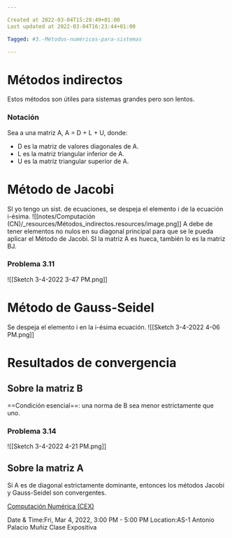 ```yaml
---

Created at 2022-03-04T15:28:49+01:00
Last updated at 2022-03-04T16:23:44+01:00

Tagged: #3.-Métodos-numéricos-para-sistemas

---
```


# Métodos indirectos
Estos métodos son útiles para sistemas grandes pero son lentos.



### Notación

Sea a una matriz A, A = D + L + U, donde:

* D es la matriz de valores diagonales de A.
* L es la matriz triangular inferior de A.
* U es la matriz triangular superior de A.




# Método de Jacobi

SI yo tengo un sist. de ecuaciones, se despeja el elemento i de la ecuación i-ésima.
![[notes/Computación (CN)/_resources/Métodos_indirectos.resources/image.png]]
A debe de tener elementos no nulos en su diagonal principal para que se le pueda aplicar el Método de Jacobi.
SI la matriz A es hueca, también lo es la matriz BJ.


### Problema 3.11

![[Sketch 3-4-2022 3-47 PM.png]]


# Método de Gauss-Seidel

Se despeja el elemento i en la i-ésima ecuación.
![[Sketch 3-4-2022 4-06 PM.png]]


# Resultados de convergencia

## Sobre la matriz B

==Condición esencial==: una norma de B sea menor estrictamente que uno.


### Problema 3.14

![[Sketch 3-4-2022 4-21 PM.png]]


## Sobre la matriz A

Si A es de diagonal estrictamente dominante, entonces los métodos Jacobi y Gauss-Seidel son convergentes.


[Computación Numérica (CEX)](https://www.google.com/calendar/event?eid=XzhkOWxjZ3JmZHByNmFzamtjZ3AzZ2NoaDc1aTY0b2hsNmdzMzBjcGw2aGltYWUxbTc1Z20yY2hoY29zamNvcG1jcGdnIHVuZGVyc2NvcmViaXNAbQ)

Date & Time:Fri, Mar 4, 2022, 3:00 PM - 5:00 PM
Location:AS-1
Antonio Palacio Muñiz Clase Expositiva


